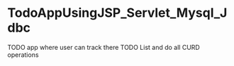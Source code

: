 # TodoAppUsingJSP_Servlet_Mysql_Jdbc
TODO app where user can track there TODO List and do all CURD operations
